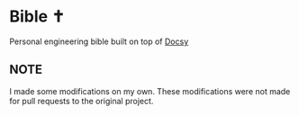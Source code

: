 # Bible :latin_cross:

 Personal engineering bible built on top of [Docsy](https://github.com/vsoch/docsy-jekyll)

## NOTE
 
 I made some modifications on my own. These modifications were not made for pull
 requests to the original project.
